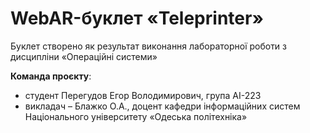 # WebAR-буклет «Teleprinter»
Буклет створено як результат виконання лабораторної роботи з дисципліни
«Операційні системи»

  **Команда проєкту**: 
- студент Перегудов Егор Володимирович, група AI-223
- викладач – Блажко О.А., доцент кафедри інформаційних систем Національного
університету «Одеська політехніка» 
